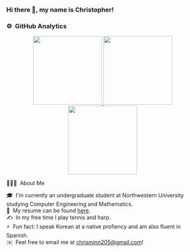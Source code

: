 ### Hi there 👋, my name is Christopher!

### ⚙️ &nbsp;GitHub Analytics

<p align="center">
<a href="https://github.com/minnce">
  <img height="180em" src="https://github-readme-stats-eight-theta.vercel.app/api?username=minnce&show_icons=true&theme=algolia&include_all_commits=true&count_private=true"/>
  <img height="180em" src="https://github-readme-stats-eight-theta.vercel.app/api/top-langs/?username=minnce&layout=compact&langs_count=8&theme=algolia"/>
  <img height="180em" src="https://github-readme-streak-stats.herokuapp.com?user=minnce&&theme=algolia"/>
  
</a>
</p>
👨🏻‍💻 &nbsp;About Me

🎓 &nbsp;I'm currently an undergraduate student at Northwestern University studying Computer Engineering and Mathematics.\
📝 &nbsp;My resume can be found [here](https://drive.google.com/file/d/1vHwHX4YlwUEiQiHnXg_Ohd09XdR9khtn/view?usp=sharing).\
✍️ &nbsp;In my free time I play tennis and harp.\
⚡ &nbsp;Fun fact: I speak Korean at a native profiency and am also fluent in Spanish.\
✉️ &nbsp;Feel free to email me at chrisminn205@gmail.com!
